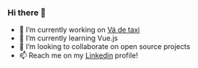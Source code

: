 ### Hi there 👋

- 🔭 I’m currently working on [Vá de taxi](https://vadetaxi.com.br/)
- 🌱 I’m currently learning Vue.js
- 👯 I’m looking to collaborate on open source projects
- 📫 Reach me on my [Linkedin](https://www.linkedin.com/in/nicolas-tavares/) profile!
